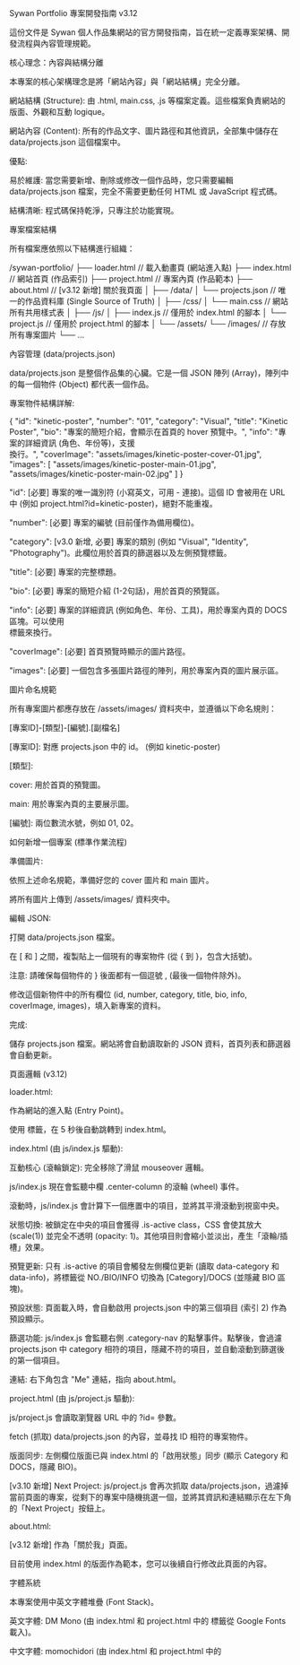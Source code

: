 Sywan Portfolio 專案開發指南 v3.12

這份文件是 Sywan 個人作品集網站的官方開發指南，旨在統一定義專案架構、開發流程與內容管理規範。

核心理念：內容與結構分離

本專案的核心架構理念是將「網站內容」與「網站結構」完全分離。

網站結構 (Structure): 由 .html, main.css, .js 等檔案定義。這些檔案負責網站的版面、外觀和互動 logique。

網站內容 (Content): 所有的作品文字、圖片路徑和其他資訊，全部集中儲存在 data/projects.json 這個檔案中。

優點:

易於維護: 當您需要新增、刪除或修改一個作品時，您只需要編輯 data/projects.json 檔案，完全不需要更動任何 HTML 或 JavaScript 程式碼。

結構清晰: 程式碼保持乾淨，只專注於功能實現。

專案檔案結構

所有檔案應依照以下結構進行組織：

/sywan-portfolio/
├── loader.html             // 載入動畫頁 (網站進入點)
├── index.html              // 網站首頁 (作品索引)
├── project.html            // 專案內頁 (作品範本)
├── about.html              // [v3.12 新增] 關於我頁面
│
├── /data/
│   └── projects.json       // 唯一的作品資料庫 (Single Source of Truth)
│
├── /css/
│   └── main.css            // 網站所有共用樣式表
│
├── /js/
│   ├── index.js            // 僅用於 index.html 的腳本
│   └── project.js          // 僅用於 project.html 的腳本
│
└── /assets/
    └── /images/            // 存放所有專案圖片
        └── ...


內容管理 (data/projects.json)

data/projects.json 是整個作品集的心臟。它是一個 JSON 陣列 (Array)，陣列中的每一個物件 (Object) 都代表一個作品。

專案物件結構詳解:

{
  "id": "kinetic-poster",
  "number": "01",
  "category": "Visual", 
  "title": "Kinetic Poster",
  "bio": "專案的簡短介紹，會顯示在首頁的 hover 預覽中。",
  "info": "專案的詳細資訊 (角色、年份等)，支援 <br> 換行。",
  "coverImage": "assets/images/kinetic-poster-cover-01.jpg",
  "images": [
    "assets/images/kinetic-poster-main-01.jpg",
    "assets/images/kinetic-poster-main-02.jpg"
  ]
}


"id": [必要] 專案的唯一識別符 (小寫英文，可用 - 連接)。這個 ID 會被用在 URL 中 (例如 project.html?id=kinetic-poster)，絕對不能重複。

"number": [必要] 專案的編號 (目前僅作為備用欄位)。

"category": [v3.0 新增, 必要] 專案的類別 (例如 "Visual", "Identity", "Photography")。此欄位用於首頁的篩選器以及左側預覽標籤。

"title": [必要] 專案的完整標題。

"bio": [必要] 專案的簡短介紹 (1-2句話)，用於首頁的預覽區。

"info": [必要] 專案的詳細資訊 (例如角色、年份、工具)，用於專案內頁的 DOCS 區塊。可以使用 <br> 標籤來換行。

"coverImage": [必要] 首頁預覽時顯示的圖片路徑。

"images": [必要] 一個包含多張圖片路徑的陣列，用於專案內頁的圖片展示區。

圖片命名規範

所有專案圖片都應存放在 /assets/images/ 資料夾中，並遵循以下命名規則：

[專案ID]-[類型]-[編號].[副檔名]

[專案ID]: 對應 projects.json 中的 id。 (例如 kinetic-poster)

[類型]:

cover: 用於首頁的預覽圖。

main: 用於專案內頁的主要展示圖。

[編號]: 兩位數流水號，例如 01, 02。

如何新增一個專案 (標準作業流程)

準備圖片:

依照上述命名規範，準備好您的 cover 圖片和 main 圖片。

將所有圖片上傳到 /assets/images/ 資料夾中。

編輯 JSON:

打開 data/projects.json 檔案。

在 [ 和 ] 之間，複製貼上一個現有的專案物件 (從 { 到 }，包含大括號)。

注意: 請確保每個物件的 } 後面都有一個逗號 , (最後一個物件除外)。

修改這個新物件中的所有欄位 (id, number, category, title, bio, info, coverImage, images)，填入新專案的資料。

完成:

儲存 projects.json 檔案。網站將會自動讀取新的 JSON 資料，首頁列表和篩選器會自動更新。

頁面邏輯 (v3.12)

loader.html:

作為網站的進入點 (Entry Point)。

使用 <meta http-equiv="refresh"> 標籤，在 5 秒後自動跳轉到 index.html。

index.html (由 js/index.js 驅動):

互動核心 (滾輪鎖定): 完全移除了滑鼠 mouseover 邏輯。

js/index.js 現在會監聽中欄 .center-column 的滾輪 (wheel) 事件。

滾動時，js/index.js 會計算下一個應置中的項目，並將其平滑滾動到視窗中央。

狀態切換: 被鎖定在中央的項目會獲得 .is-active class，CSS 會使其放大 (scale(1)) 並完全不透明 (opacity: 1)。其他項目則會縮小並淡出，產生「滾輪/插槽」效果。

預覽更新: 只有 .is-active 的項目會觸發左側欄位更新 (讀取 data-category 和 data-info)，將標籤從 NO./BIO/INFO 切換為 [Category]/DOCS (並隱藏 BIO 區塊)。

預設狀態: 頁面載入時，會自動啟用 projects.json 中的第三個項目 (索引 2) 作為預設顯示。

篩選功能: js/index.js 會監聽右側 .category-nav 的點擊事件。點擊後，會過濾 projects.json 中 category 相符的項目，隱藏不符的項目，並自動滾動到篩選後的第一個項目。

連結: 右下角包含 "Me" 連結，指向 about.html。

project.html (由 js/project.js 驅動):

js/project.js 會讀取瀏覽器 URL 中的 ?id= 參數。

fetch (抓取) data/projects.json 的內容，並尋找 ID 相符的專案物件。

版面同步: 左側欄位版面已與 index.html 的「啟用狀態」同步 (顯示 Category 和 DOCS，隱藏 BIO)。

[v3.10 新增] Next Project: js/project.js 會再次抓取 data/projects.json，過濾掉當前頁面的專案，從剩下的專案中隨機挑選一個，並將其資訊和連結顯示在左下角的「Next Project」按鈕上。

about.html:

[v3.12 新增] 作為「關於我」頁面。

目前使用 index.html 的版面作為範本，您可以後續自行修改此頁面的內容。

字體系統

本專案使用中英文字體堆疊 (Font Stack)。

英文字體: DM Mono (由 index.html 和 project.html 中的 <link> 標籤從 Google Fonts 載入)。

中文字體: momochidori (由 index.html 和 project.html 中的 <script> 標籤從 Typekit (hcg4voj) 載入)。

CSS: main.css 中的 --font-main 變數負責定義這個堆疊，確保瀏覽器能正確渲染中英文。